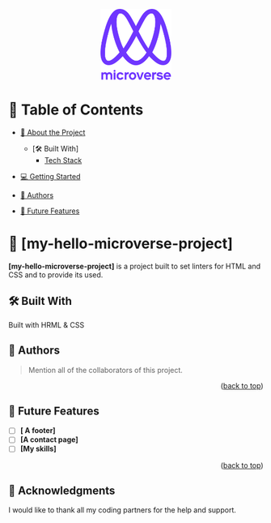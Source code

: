 <a name="readme-top"></a>

<div align="center">

  <img src="murple_logo.png" alt="logo" width="140"  height="auto" />
  <br/>

</div>

<!-- TABLE OF CONTENTS -->

# 📗 Table of Contents

- [📖 About the Project](#about-project)
  - [🛠 Built With] 
    - [Tech Stack](#tech-stack)

- [💻 Getting Started](#getting-started)
- [👥 Authors](#authors)
- [🔭 Future Features](#future-features)



<!-- PROJECT DESCRIPTION -->

# 📖 [my-hello-microverse-project] <a name="about-project"></a>


**[my-hello-microverse-project]** is a project built to set linters for HTML and CSS and to provide its used.

## 🛠 Built With <a name="built-with"></a>
Built with HRML & CSS


<!-- AUTHORS -->

## 👥 Authors <a name="authors"></a>

> Mention all of the collaborators of this project.

<p align="right">(<a href="#readme-top">back to top</a>)</p>

<!-- FUTURE FEATURES -->

## 🔭 Future Features <a name="future-features"></a>

- [ ] **[ A footer]**
- [ ] **[A contact page]**
- [ ] **[My skills]**

<p align="right">(<a href="#readme-top">back to top</a>)</p>
<!-- ACKNOWLEDGEMENTS -->

## 🙏 Acknowledgments <a name="acknowledgements"></a>

I would like to thank all my coding partners for the help and support.


